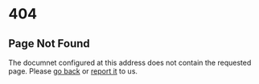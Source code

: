 404
===

Page Not Found
---

The documnet configured at this address does not contain the requested page. Please [go back](javascript:history.back()) or [report it](mailto:vikasburman@gmail.com) to us.

